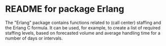 README for package Erlang
========================================================

The "Erlang" package contains functions related to (call center) staffing and the Erlang C formula. It can be used, for example, to create a list of required staffing levels, based on forecasted volume and average handling time for a number of days or intervals.
